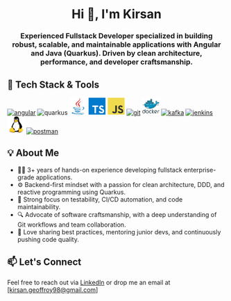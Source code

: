 <h1 align="center">Hi 👋, I'm Kirsan</h1>
<h3 align="center">Experienced Fullstack Developer specialized in building robust, scalable, and maintainable applications with Angular and Java (Quarkus). Driven by clean architecture, performance, and developer craftsmanship.</h3>

## 🚀 Tech Stack & Tools
<p align="left">
  <a href="https://angular.io" target="_blank" rel="noreferrer"><img src="https://angular.io/assets/images/logos/angular/angular.svg" alt="angular" width="40" height="40"/></a>
  <img src="https://raw.githubusercontent.com/quarkusio/quarkus/main/docs/src/main/asciidoc/images/quarkus_icon_rgb_128px_reverse.svg" alt="quarkus" width="40" height="40"/>
  </a>
  <a href="https://www.java.com" target="_blank" rel="noreferrer"><img src="https://raw.githubusercontent.com/devicons/devicon/master/icons/java/java-original.svg" alt="java" width="40" height="40"/></a>
  <a href="https://www.typescriptlang.org/" target="_blank" rel="noreferrer"><img src="https://raw.githubusercontent.com/devicons/devicon/master/icons/typescript/typescript-original.svg" alt="typescript" width="40" height="40"/></a>
  <a href="https://developer.mozilla.org/en-US/docs/Web/JavaScript" target="_blank" rel="noreferrer"><img src="https://raw.githubusercontent.com/devicons/devicon/master/icons/javascript/javascript-original.svg" alt="javascript" width="40" height="40"/></a>
  <a href="https://git-scm.com/" target="_blank" rel="noreferrer"><img src="https://www.vectorlogo.zone/logos/git-scm/git-scm-icon.svg" alt="git" width="40" height="40"/></a>
  <a href="https://www.docker.com/" target="_blank" rel="noreferrer"><img src="https://raw.githubusercontent.com/devicons/devicon/master/icons/docker/docker-original-wordmark.svg" alt="docker" width="40" height="40"/></a>
  <a href="https://kafka.apache.org/" target="_blank"><img src="https://www.vectorlogo.zone/logos/apache_kafka/apache_kafka-icon.svg" alt="kafka" width="40" height="40"/></a>
  <a href="https://www.jenkins.io" target="_blank"><img src="https://www.vectorlogo.zone/logos/jenkins/jenkins-icon.svg" alt="jenkins" width="40" height="40"/></a>
  <a href="https://www.linux.org/" target="_blank" rel="noreferrer"><img src="https://raw.githubusercontent.com/devicons/devicon/master/icons/linux/linux-original.svg" alt="linux" width="40" height="40"/></a>
  <a href="https://postman.com" target="_blank"><img src="https://www.vectorlogo.zone/logos/getpostman/getpostman-icon.svg" alt="postman" width="40" height="40"/></a>
</p>

## 💡 About Me

- 👨‍💻 3+ years of hands-on experience developing fullstack enterprise-grade applications.
- ⚙️ Backend-first mindset with a passion for clean architecture, DDD, and reactive programming using Quarkus.
- 🧠 Strong focus on testability, CI/CD automation, and code maintainability.
- 🔍 Advocate of software craftsmanship, with a deep understanding of Git workflows and team collaboration.
- 💬 Love sharing best practices, mentoring junior devs, and continuously pushing code quality.

## 📫 Let's Connect
Feel free to reach out via [LinkedIn](#) or drop me an email at [kirsan.geoffroy98@gmail.com]

<!---
Kirsan98/Kirsan98 is a ✨ special ✨ repository because its `README.md` (this file) appears on your GitHub profile.
You can click the Preview link to take a look at your changes.
--->
